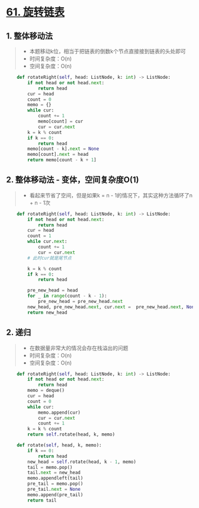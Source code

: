 # [61. 旋转链表](https://leetcode-cn.com/problems/rotate-list/)

## 1. 整体移动法

> - 本题移动k位，相当于把链表的倒数k个节点直接接到链表的头处即可
> - 时间复杂度：O(n)
> - 空间复杂度：O(n)

```python
    def rotateRight(self, head: ListNode, k: int) -> ListNode:
        if not head or not head.next:
            return head
        cur = head
        count = 0
        memo = {}
        while cur:
            count += 1
            memo[count] = cur
            cur = cur.next
        k = k % count
        if k == 0:
            return head
        memo[count - k].next = None
        memo[count].next = head
        return memo[count - k + 1]
```

## 2. 整体移动法 - 变体，空间复杂度O(1)

> - 看起来节省了空间，但是如果k = n - 1的情况下，其实这种方法循环了n + n - 1次

```python
    def rotateRight(self, head: ListNode, k: int) -> ListNode:
        if not head or not head.next:
            return head
        cur = head
        count = 1
        while cur.next:
            count += 1
            cur = cur.next
        # 此时cur就是尾节点

        k = k % count
        if k == 0:
            return head

        pre_new_head = head
        for _ in range(count - k - 1):
            pre_new_head = pre_new_head.next
        new_head, pre_new_head.next, cur.next =  pre_new_head.next, None, head
        return new_head
```

## 2. 递归

> - 在数据量非常大的情况会存在栈溢出的问题
> - 时间复杂度：O(n)
> - 空间复杂度：O(n)

```python
    def rotateRight(self, head: ListNode, k: int) -> ListNode:
        if not head or not head.next:
            return head
        memo = deque()
        cur = head
        count = 0
        while cur:
            memo.append(cur)
            cur = cur.next
            count += 1
        k = k % count
        return self.rotate(head, k, memo)

    def rotate(self, head, k, memo):
        if k == 0:
            return head
        new_head = self.rotate(head, k - 1, memo)
        tail = memo.pop()
        tail.next = new_head
        memo.appendleft(tail)
        pre_tail = memo.pop()
        pre_tail.next = None
        memo.append(pre_tail)
        return tail
```